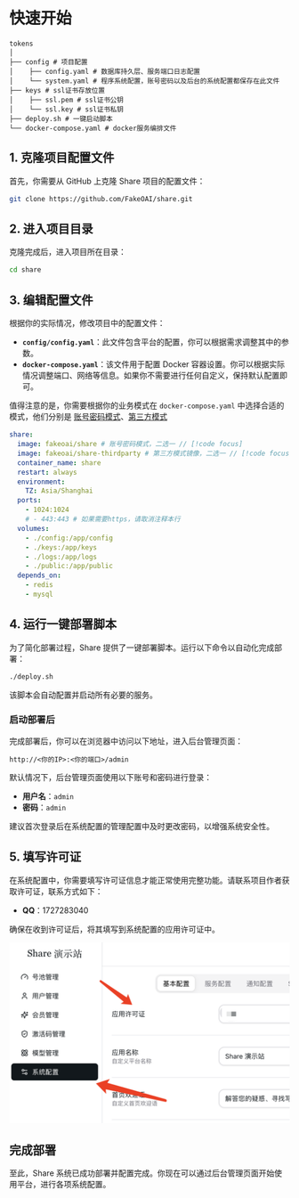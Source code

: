 # 快速开始

```
tokens
│
├── config # 项目配置
│    ├── config.yaml # 数据库持久层、服务端口日志配置
│    └── system.yaml # 程序系统配置，账号密码以及后台的系统配置都保存在此文件
├── keys # ssl证书存放位置
│    ├── ssl.pem # ssl证书公钥
│    └── ssl.key # ssl证书私钥
├── deploy.sh # 一键启动脚本
└── docker-compose.yaml # docker服务编排文件
```

## 1. 克隆项目配置文件

首先，你需要从 GitHub 上克隆 Share 项目的配置文件：

```bash
git clone https://github.com/FakeOAI/share.git
```

## 2. 进入项目目录

克隆完成后，进入项目所在目录：

```bash
cd share
```

## 3. 编辑配置文件

根据你的实际情况，修改项目中的配置文件：

- **`config/config.yaml`**：此文件包含平台的配置，你可以根据需求调整其中的参数。
- **`docker-compose.yaml`**：该文件用于配置 Docker 容器设置。你可以根据实际情况调整端口、网络等信息。如果你不需要进行任何自定义，保持默认配置即可。

值得注意的是，你需要根据你的业务模式在 `docker-compose.yaml` 中选择合适的模式，他们分别是 [账号密码模式](/password)、[第三方模式](/thirdparty)

```yaml
share:
  image: fakeoai/share # 账号密码模式，二选一 // [!code focus]
  image: fakeoai/share-thirdparty # 第三方模式镜像，二选一 // [!code focus]
  container_name: share
  restart: always
  environment:
    TZ: Asia/Shanghai
  ports:
    - 1024:1024
    # - 443:443 # 如果需要https，请取消注释本行
  volumes:
    - ./config:/app/config
    - ./keys:/app/keys
    - ./logs:/app/logs
    - ./public:/app/public
  depends_on:
    - redis
    - mysql
```

## 4. 运行一键部署脚本

为了简化部署过程，Share 提供了一键部署脚本。运行以下命令以自动化完成部署：

```bash
./deploy.sh
```

该脚本会自动配置并启动所有必要的服务。

### 启动部署后

完成部署后，你可以在浏览器中访问以下地址，进入后台管理页面：

```
http://<你的IP>:<你的端口>/admin
```

默认情况下，后台管理页面使用以下账号和密码进行登录：

- **用户名**：`admin`
- **密码**：`admin`

建议首次登录后在系统配置的管理配置中及时更改密码，以增强系统安全性。

## 5. 填写许可证

在系统配置中，你需要填写许可证信息才能正常使用完整功能。请联系项目作者获取许可证，联系方式如下：

- **QQ**：1727283040

确保在收到许可证后，将其填写到系统配置的应用许可证中。

![](/WechatIMG443.jpg)

## 完成部署

至此，Share 系统已成功部署并配置完成。你现在可以通过后台管理页面开始使用平台，进行各项系统配置。
